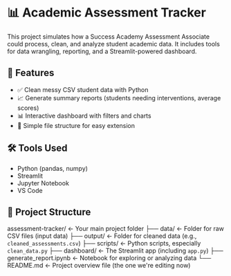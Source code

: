 # 📊 Academic Assessment Tracker

This project simulates how a Success Academy Assessment Associate could process, clean, and analyze student academic data. It includes tools for data wrangling, reporting, and a Streamlit-powered dashboard.

## 🚀 Features

- ✅ Clean messy CSV student data with Python
- 📈 Generate summary reports (students needing interventions, average scores)
- 📊 Interactive dashboard with filters and charts
- 📂 Simple file structure for easy extension

## 🛠️ Tools Used

- Python (pandas, numpy)
- Streamlit
- Jupyter Notebook
- VS Code

## 📂 Project Structure
assessment-tracker/          <- Your main project folder
├── data/                    <- Folder for raw CSV files (input data)
├── output/                  <- Folder for cleaned data (e.g., `cleaned_assessments.csv`)
├── scripts/                 <- Python scripts, especially `clean_data.py`
├── dashboard/               <- The Streamlit app (including `app.py`)
├── generate_report.ipynb    <- Notebook for exploring or analyzing data
└── README.md                <- Project overview file (the one we're editing now)

